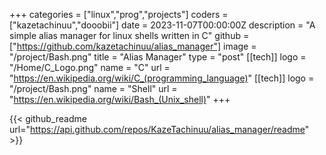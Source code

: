 +++
categories = ["linux","prog","projects"]
coders = ["kazetachinuu","dooobii"]
date = 2023-11-07T00:00:00Z
description = "A simple alias manager for linux shells written in C"
github = ["https://github.com/kazetachinuu/alias_manager"]
image = "/project/Bash.png"
title = "Alias Manager"
type = "post"
[[tech]]
logo = "/Home/C_Logo.png"
name = "C"
url = "https://en.wikipedia.org/wiki/C_(programming_language)"
[[tech]]
logo = "/project/Bash.png"
name = "Shell"
url = "https://en.wikipedia.org/wiki/Bash_(Unix_shell)"
+++

<div style="max-width: 900px; margin: 0 auto;">

{{< github_readme url="https://api.github.com/repos/KazeTachinuu/alias_manager/readme" >}}


